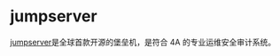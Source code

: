 # jumpserver

[jumpserver](https://github.com/jumpserver/jumpserver)是全球首款开源的堡垒机，是符合 4A 的专业运维安全审计系统。


